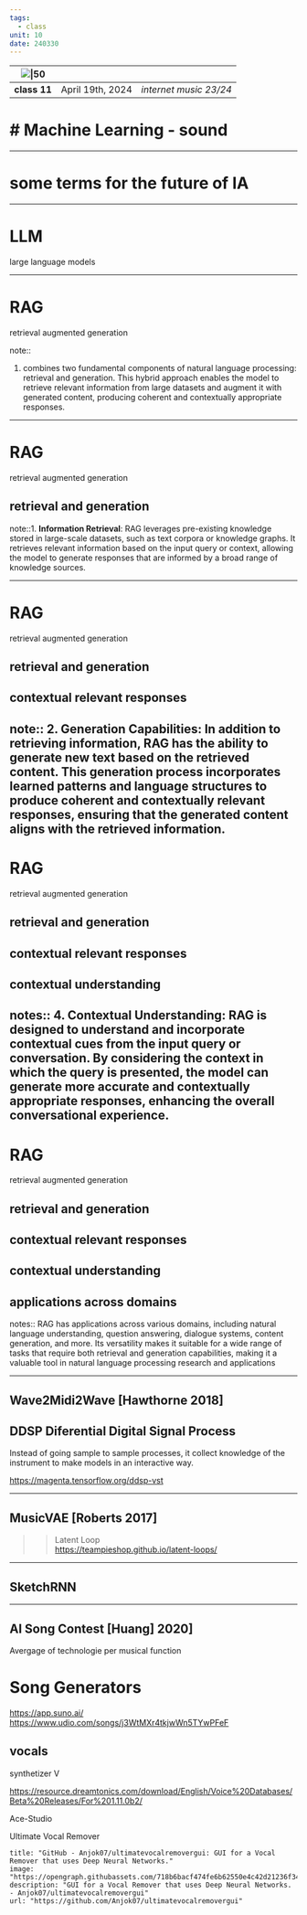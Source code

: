 ```yaml
---
tags:
  - class
unit: 10
date: 240330
---
```


| ![\|50](https://i.imgur.com/N8z2xP4.png) |                  |                        |
| ---------------------------------------- | :--------------- | ---------------------: |
| **class 11**                             | April 19th, 2024 | *internet music 23/24* |
# # Machine Learning - sound
---

# some terms for the future of IA

---

# LLM
large language models

---
# RAG
retrieval augmented generation 

note:: 
1. combines two fundamental components of natural language processing: retrieval and generation. This hybrid approach enables the model to retrieve relevant information from large datasets and augment it with generated content, producing coherent and contextually appropriate responses.
---
# RAG
retrieval augmented generation 
## retrieval and generation 

note::1. **Information Retrieval**: RAG leverages pre-existing knowledge stored in large-scale datasets, such as text corpora or knowledge graphs. It retrieves relevant information based on the input query or context, allowing the model to generate responses that are informed by a broad range of knowledge sources.

---
# RAG
retrieval augmented generation 
## retrieval and generation 
## contextual relevant responses 
note::
2. **Generation Capabilities**: In addition to retrieving information, RAG has the ability to generate new text based on the retrieved content. This generation process incorporates learned patterns and language structures to produce coherent and contextually relevant responses, ensuring that the generated content aligns with the retrieved information.
---
# RAG
retrieval augmented generation 
## retrieval and generation 
## contextual relevant responses 

## contextual understanding
notes::
4. **Contextual Understanding**: RAG is designed to understand and incorporate contextual cues from the input query or conversation. By considering the context in which the query is presented, the model can generate more accurate and contextually appropriate responses, enhancing the overall conversational experience.
---
# RAG
retrieval augmented generation 
## retrieval and generation 
## contextual relevant responses 

## contextual understanding
## applications across domains

notes:: RAG has applications across various domains, including natural language understanding, question answering, dialogue systems, content generation, and more. Its versatility makes it suitable for a wide range of tasks that require both retrieval and generation capabilities, making it a valuable tool in natural language processing research and applications

---


## Wave2Midi2Wave [Hawthorne 2018]

## DDSP Diferential Digital Signal Process

Instead of going sample to sample processes, it collect knowledge of the instrument to make models in an interactive way.

https://magenta.tensorflow.org/ddsp-vst



---
## MusicVAE [Roberts 2017]

>> Latent Loop  
>> https://teampieshop.github.io/latent-loops/
>> 

---
## SketchRNN

---

## AI Song Contest [Huang] 2020]

Avergage of technologie per musical  function


# Song Generators

https://app.suno.ai/
https://www.udio.com/songs/j3WtMXr4tkjwWn5TYwPFeF

## vocals

synthetizer V

https://resource.dreamtonics.com/download/English/Voice%20Databases/Beta%20Releases/For%201.11.0b2/

Ace-Studio


Ultimate Vocal Remover
```embed
title: "GitHub - Anjok07/ultimatevocalremovergui: GUI for a Vocal Remover that uses Deep Neural Networks."
image: "https://opengraph.githubassets.com/718b6bacf474fe6b62550e4c42d21236f34d45b41b6679247cf1be0794f88966/Anjok07/ultimatevocalremovergui"
description: "GUI for a Vocal Remover that uses Deep Neural Networks. - Anjok07/ultimatevocalremovergui"
url: "https://github.com/Anjok07/ultimatevocalremovergui"
```



